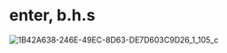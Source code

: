 # enter, b.h.s
![1B42A638-246E-49EC-8D63-DE7D603C9D26_1_105_c](https://github.com/studiovegee/vegee/assets/140669966/b4d0b2eb-cde3-41e6-bcf0-0cfb1c4eab66)
